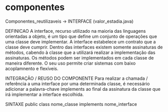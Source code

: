 # componentes
Componentes_reutilizaveis -> INTERFACE
(valor_estadia.java)

DEFINICAO
A interface, recurso utilizado na maioria das linguagens orientadas a objeto, é um tipo que define um conjunto de operações que uma classe deve implementar.
A interface estabelece um contrato que a classe deve cumprir.
Dentro das interfaces existem somente assinaturas de métodos, cabendo à classe que a utilizará realizar a implementação das assinaturas.
Os métodos podem ser implementados em cada classe de maneira diferente.
O seu uso permite criar sistemas com baixo acoplamnento e flexíveis. 

INTEGRAÇÃO / REUSO DO COMPONENTE
Para realizar a chamada / referência a uma interface por uma determinada classe, é necessário adicionar a palavra-chave implements ao final da assinatura da classe que irá 
implementar a interface escolhida.

SINTAXE
public class nome_classe implements nome_interface
